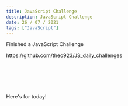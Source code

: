 ```yaml
---
title: JavaScript Challenge
description: JavaScript Challenge
date: 26 / 07 / 2021
tags: ["JavaScript"]
---
```


<p>Finished a JavaScript Challenge</p>
<p>https://github.com/theo923/JS_daily_challenges</p>
<br/><br/><br/><br/>

<p>Here's for today!</p>
